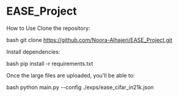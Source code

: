 # EASE_Project

How to Use
Clone the repository:

bash
git clone https://github.com/Noora-Alhajeri/EASE_Project.git

Install dependencies:

bash
pip install -r requirements.txt

Once the large files are uploaded, you'll be able to:

bash
python main.py --config ./exps/ease_cifar_in21k.json
